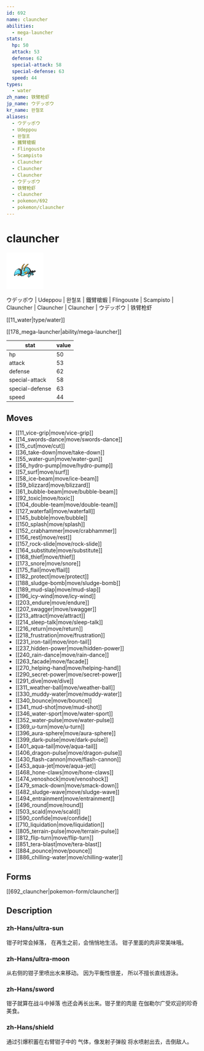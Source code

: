 ```yaml
---
id: 692
name: clauncher
abilities:
  - mega-launcher
stats:
  hp: 50
  attack: 53
  defense: 62
  special-attack: 58
  special-defense: 63
  speed: 44
types:
  - water
zh_name: 铁臂枪虾
jp_name: ウデッポウ
kr_name: 완철포
aliases:
  - ウデッポウ
  - Udeppou
  - 완철포
  - 鐵臂槍蝦
  - Flingouste
  - Scampisto
  - Clauncher
  - Clauncher
  - Clauncher
  - ウデッポウ
  - 铁臂枪虾
  - clauncher
  - pokemon/692
  - pokemon/clauncher
---
```

# clauncher

![](https://raw.githubusercontent.com/PokeAPI/sprites/master/sprites/pokemon/692.png)

ウデッポウ | Udeppou | 완철포 | 鐵臂槍蝦 | Flingouste | Scampisto | Clauncher | Clauncher | Clauncher | ウデッポウ | 铁臂枪虾

[[11_water|type/water]]

[[178_mega-launcher|ability/mega-launcher]]

|stat|value|
|---|---|
|hp|50|
|attack|53|
|defense|62|
|special-attack|58|
|special-defense|63|
|speed|44|


## Moves

- [[11_vice-grip|move/vice-grip]]
- [[14_swords-dance|move/swords-dance]]
- [[15_cut|move/cut]]
- [[36_take-down|move/take-down]]
- [[55_water-gun|move/water-gun]]
- [[56_hydro-pump|move/hydro-pump]]
- [[57_surf|move/surf]]
- [[58_ice-beam|move/ice-beam]]
- [[59_blizzard|move/blizzard]]
- [[61_bubble-beam|move/bubble-beam]]
- [[92_toxic|move/toxic]]
- [[104_double-team|move/double-team]]
- [[127_waterfall|move/waterfall]]
- [[145_bubble|move/bubble]]
- [[150_splash|move/splash]]
- [[152_crabhammer|move/crabhammer]]
- [[156_rest|move/rest]]
- [[157_rock-slide|move/rock-slide]]
- [[164_substitute|move/substitute]]
- [[168_thief|move/thief]]
- [[173_snore|move/snore]]
- [[175_flail|move/flail]]
- [[182_protect|move/protect]]
- [[188_sludge-bomb|move/sludge-bomb]]
- [[189_mud-slap|move/mud-slap]]
- [[196_icy-wind|move/icy-wind]]
- [[203_endure|move/endure]]
- [[207_swagger|move/swagger]]
- [[213_attract|move/attract]]
- [[214_sleep-talk|move/sleep-talk]]
- [[216_return|move/return]]
- [[218_frustration|move/frustration]]
- [[231_iron-tail|move/iron-tail]]
- [[237_hidden-power|move/hidden-power]]
- [[240_rain-dance|move/rain-dance]]
- [[263_facade|move/facade]]
- [[270_helping-hand|move/helping-hand]]
- [[290_secret-power|move/secret-power]]
- [[291_dive|move/dive]]
- [[311_weather-ball|move/weather-ball]]
- [[330_muddy-water|move/muddy-water]]
- [[340_bounce|move/bounce]]
- [[341_mud-shot|move/mud-shot]]
- [[346_water-sport|move/water-sport]]
- [[352_water-pulse|move/water-pulse]]
- [[369_u-turn|move/u-turn]]
- [[396_aura-sphere|move/aura-sphere]]
- [[399_dark-pulse|move/dark-pulse]]
- [[401_aqua-tail|move/aqua-tail]]
- [[406_dragon-pulse|move/dragon-pulse]]
- [[430_flash-cannon|move/flash-cannon]]
- [[453_aqua-jet|move/aqua-jet]]
- [[468_hone-claws|move/hone-claws]]
- [[474_venoshock|move/venoshock]]
- [[479_smack-down|move/smack-down]]
- [[482_sludge-wave|move/sludge-wave]]
- [[494_entrainment|move/entrainment]]
- [[496_round|move/round]]
- [[503_scald|move/scald]]
- [[590_confide|move/confide]]
- [[710_liquidation|move/liquidation]]
- [[805_terrain-pulse|move/terrain-pulse]]
- [[812_flip-turn|move/flip-turn]]
- [[851_tera-blast|move/tera-blast]]
- [[884_pounce|move/pounce]]
- [[886_chilling-water|move/chilling-water]]

## Forms



[[692_clauncher|pokemon-form/clauncher]]

## Description

### zh-Hans/ultra-sun

钳子时常会掉落，
在再生之前，会悄悄地生活。
钳子里面的肉非常美味哦。

### zh-Hans/ultra-moon

从右侧的钳子里喷出水来移动。
因为平衡性很差，
所以不擅长直线游泳。

### zh-Hans/sword

钳子就算在战斗中掉落
也还会再长出来。钳子里的肉是
在伽勒尔广受欢迎的珍奇美食。

### zh-Hans/shield

通过引爆积蓄在右臂钳子中的
气体，像发射子弹般
将水喷射出去，击倒敌人。


